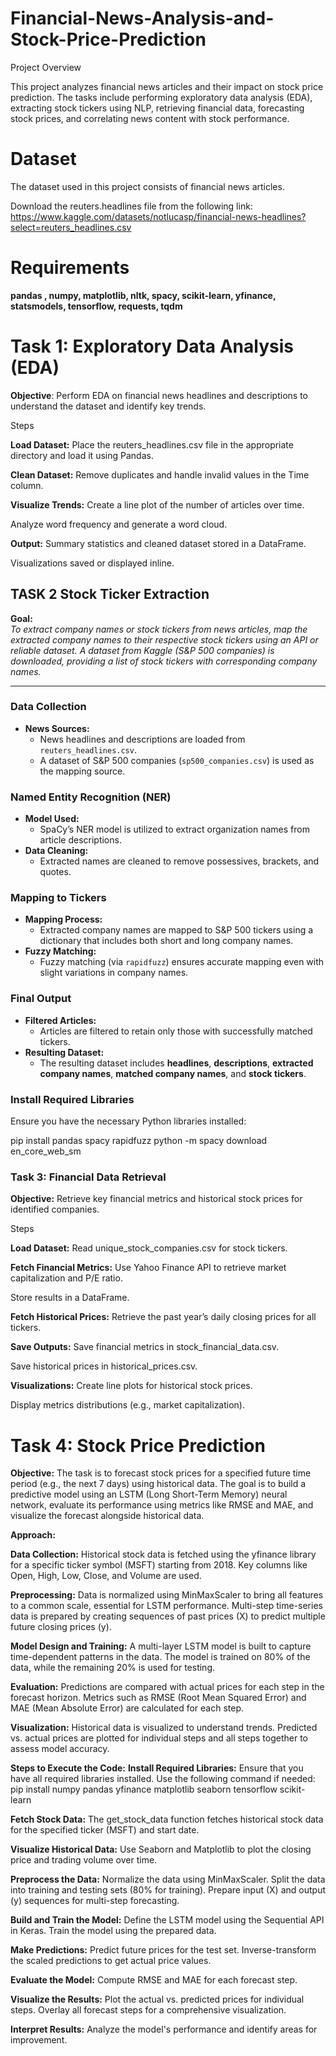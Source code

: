 # Financial-News-Analysis-and-Stock-Price-Prediction

Project Overview

This project analyzes financial news articles and their impact on stock price prediction. The tasks include performing exploratory data analysis (EDA), extracting stock tickers using NLP, retrieving financial data, forecasting stock prices, and correlating news content with stock performance.

# Dataset
The dataset used in this project consists of financial news articles.

Download the reuters.headlines file from the following link:
https://www.kaggle.com/datasets/notlucasp/financial-news-headlines?select=reuters_headlines.csv

# Requirements
**pandas , numpy,  matplotlib,  nltk,  spacy, scikit-learn,  yfinance,  statsmodels,  tensorflow,  requests,  tqdm**

# Task 1: Exploratory Data Analysis (EDA)

**Objective**: Perform EDA on financial news headlines and descriptions to understand the dataset and identify key trends.

Steps

**Load Dataset:** Place the reuters_headlines.csv file in the appropriate directory and load it using Pandas.

**Clean Dataset:** Remove duplicates and handle invalid values in the Time column.

**Visualize Trends:** Create a line plot of the number of articles over time.

Analyze word frequency and generate a word cloud.

**Output:** Summary statistics and cleaned dataset stored in a DataFrame.

Visualizations saved or displayed inline.

## TASK 2 Stock Ticker Extraction

**Goal:**  
*To extract company names or stock tickers from news articles, map the extracted company names to their respective stock tickers using an API or reliable dataset. A dataset from Kaggle (S&P 500 companies) is downloaded, providing a list of stock tickers with corresponding company names.*

---

### Data Collection
- **News Sources:**
  - News headlines and descriptions are loaded from `reuters_headlines.csv`.
  - A dataset of S&P 500 companies (`sp500_companies.csv`) is used as the mapping source.

### Named Entity Recognition (NER)
- **Model Used:**
  - SpaCy’s NER model is utilized to extract organization names from article descriptions.
- **Data Cleaning:**
  - Extracted names are cleaned to remove possessives, brackets, and quotes.

### Mapping to Tickers
- **Mapping Process:**
  - Extracted company names are mapped to S&P 500 tickers using a dictionary that includes both short and long company names.
- **Fuzzy Matching:**
  - Fuzzy matching (via `rapidfuzz`) ensures accurate mapping even with slight variations in company names.

### Final Output
- **Filtered Articles:**
  - Articles are filtered to retain only those with successfully matched tickers.
- **Resulting Dataset:**
  - The resulting dataset includes **headlines**, **descriptions**, **extracted company names**, **matched company names**, and **stock tickers**.

### Install Required Libraries
Ensure you have the necessary Python libraries installed:

pip install pandas spacy rapidfuzz
python -m spacy download en_core_web_sm

### Task 3: Financial Data Retrieval

**Objective:** Retrieve key financial metrics and historical stock prices for identified companies.

Steps

**Load Dataset:** Read unique_stock_companies.csv for stock tickers.

**Fetch Financial Metrics:** Use Yahoo Finance API to retrieve market capitalization and P/E ratio.

Store results in a DataFrame.

**Fetch Historical Prices:** Retrieve the past year’s daily closing prices for all tickers.

**Save Outputs:** Save financial metrics in stock_financial_data.csv.

Save historical prices in historical_prices.csv.

**Visualizations:** Create line plots for historical stock prices.

Display metrics distributions (e.g., market capitalization).

# Task 4: Stock Price Prediction

**Objective:** The task is to forecast stock prices for a specified future time period (e.g., the next 7 days) using historical data. The goal is to build a predictive model using an LSTM (Long Short-Term Memory) neural network, evaluate its performance using metrics like RMSE and MAE, and visualize the forecast alongside historical data.

**Approach:**

**Data Collection:** Historical stock data is fetched using the yfinance library for a specific ticker symbol (MSFT) starting from 2018.
Key columns like Open, High, Low, Close, and Volume are used.

**Preprocessing:** Data is normalized using MinMaxScaler to bring all features to a common scale, essential for LSTM performance.
Multi-step time-series data is prepared by creating sequences of past prices (X) to predict multiple future closing prices (y).

**Model Design and Training:** 
A multi-layer LSTM model is built to capture time-dependent patterns in the data.
The model is trained on 80% of the data, while the remaining 20% is used for testing.

**Evaluation:** Predictions are compared with actual prices for each step in the forecast horizon.
Metrics such as RMSE (Root Mean Squared Error) and MAE (Mean Absolute Error) are calculated for each step.

**Visualization:** Historical data is visualized to understand trends.
Predicted vs. actual prices are plotted for individual steps and all steps together to assess model accuracy.

**Steps to Execute the Code:**
**Install Required Libraries:** Ensure that you have all required libraries installed. Use the following command if needed:
pip install numpy pandas yfinance matplotlib seaborn tensorflow scikit-learn

**Fetch Stock Data:** The get_stock_data function fetches historical stock data for the specified ticker (MSFT) and start date.

**Visualize Historical Data:** Use Seaborn and Matplotlib to plot the closing price and trading volume over time.

**Preprocess the Data:** Normalize the data using MinMaxScaler.
Split the data into training and testing sets (80% for training).
Prepare input (X) and output (y) sequences for multi-step forecasting.

**Build and Train the Model:** Define the LSTM model using the Sequential API in Keras.
Train the model using the prepared data.

**Make Predictions:** Predict future prices for the test set.
Inverse-transform the scaled predictions to get actual price values.

**Evaluate the Model:** Compute RMSE and MAE for each forecast step.

**Visualize the Results:** Plot the actual vs. predicted prices for individual steps.
Overlay all forecast steps for a comprehensive visualization.

**Interpret Results:** Analyze the model's performance and identify areas for improvement.


